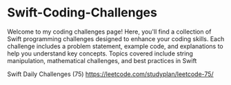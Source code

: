 # Swift-Coding-Challenges
Welcome to my coding challenges page! Here, you'll find a collection of Swift programming challenges designed to enhance your coding skills. Each challenge includes a problem statement, example code, and explanations to help you understand key concepts. Topics covered include string manipulation, mathematical challenges, and best practices in Swift

Swift Daily Challenges (75)
https://leetcode.com/studyplan/leetcode-75/
